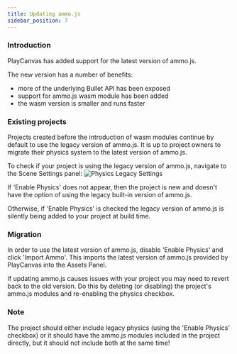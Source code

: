```yaml
---
title: Updating ammo.js
sidebar_position: 7
---
```


### Introduction

PlayCanvas has added support for the latest version of ammo.js.

The new version has a number of benefits:
* more of the underlying Bullet API has been exposed
* support for ammo.js wasm module has been added
* the wasm version is smaller and runs faster

### Existing projects

Projects created before the introduction of wasm modules continue by default to use the legacy version of ammo.js. It is up to project owners to migrate their physics system to the latest version of ammo.js.

To check if your project is using the legacy version of ammo.js, navigate to the Scene Settings panel:
![Physics Legacy Settings][1]

If 'Enable Physics' does not appear, then the project is new and doesn't have the option of using the legacy built-in version of ammo.js.

Otherwise, if 'Enable Physics' is checked the legacy version of ammo.js is silently being added to your project at build time.

### Migration

In order to use the latest version of ammo.js, disable 'Enable Physics' and click 'Import Ammo'. This imports the latest version of ammo.js provided by PlayCanvas into the Assets Panel.

If updating ammo.js causes issues with your project you may need to revert back to the old version. Do this by deleting (or disabling) the project's ammo.js modules and re-enabling the physics checkbox.

### Note

The project should either include legacy physics (using the 'Enable Physics' checkbox) or it should have the ammo.js modules included in the project directly, but it should not include both at the same time!

[1]: /images/user-manual/physics/physics-legacy-settings.png
